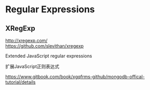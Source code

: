 # Regular Expressions  




## XRegExp  

http://xregexp.com/  
https://github.com/slevithan/xregexp  

Extended JavaScript regular expressions

扩展JavaScript正则表达式




https://www.gitbook.com/book/xgqfrms-github/mongodb-offical-tutorial/details












